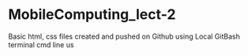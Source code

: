 # MobileComputing_lect-2
Basic html, css files created and pushed on Github using Local GitBash terminal
cmd line us
